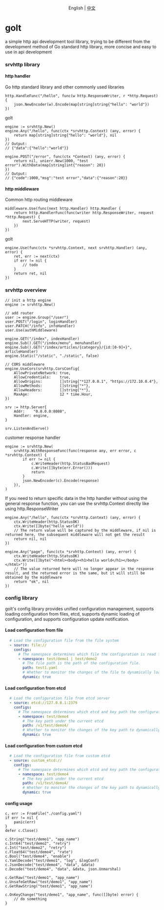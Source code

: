 <p align="center">
    <br> English | <a href="README-CN.md">中文</a>
</p>

# golt
a simple http api development tool library, trying to be different from the development method of Go standard http
library, more concise and easy to use in api development

### srvhttp library
#### http handler
Go http standard library and other commonly used libraries
```
http.HandleFunc("/hello", func(w http.ResponseWriter, r *http.Request) {
    json.NewEncoder(w).Encode(map[string]string{"hello": "world"})
})
```
golt
```
engine := srvhttp.New()
engine.Any("/hello", func(ctx *srvhttp.Context) (any, error) {
    return map[string]string{"hello": "world"}, nil
})
// Output:
// {"data":{"hello":"world"}}

engine.POST("/error", func(ctx *Context) (any, error) {
    return nil, unierr.New(1000, "test error").WithData(map[string]int{"reason": 20})
})
// Output:
// {"code":1000,"msg":"test error","data":{"reason":20}}
```
#### http middleware
Common http routing middleware
```
middleware.Use(func(next http.Handler) http.Handler {
    return http.HandlerFunc(func(writer http.ResponseWriter, request *http.Request) {
        next.ServeHTTP(writer, request)
    })
})
```
golt
```
engine.Use(func(ctx *srvhttp.Context, next srvhttp.Handler) (any, error) {
    ret, err := next(ctx)
    if err != nil {
        // todo
    }
    return ret, nil
})
```

### srvhttp overview
```
// init a http engine
engine := srvhttp.New()

// add router
user := engine.Group("/user")
user.POST("/login", loginHandler)
user.PATCH("/info", infoHandler)
user.Use(authMiddleware)

engine.GET("/index", indexHandler)
engine.Sub().GET("/index/menu", menuhandler)
engine.Sub().GET("/index/articles/{category}/{id:[0-9]+}", articleHandler)
engine.Static("/static", "./static", false)

// CORS middleware
engine.UseCors(srvhttp.CorsConfig{
    AllowPrivateNetwork: true,
    AllowCredentials:    true,
    AllowOrigins:        []string{"*127.0.0.1", "https://172.10.0.4"},
    AllowMethods:        []string{"*"},
    AllowHeaders:        []string{"*"},
    MaxAge:              12 * time.Hour,
})

srv := http.Server{
    Addr:    "0.0.0.0:8080",
    Handler: engine,
}

srv.ListenAndServe()
```

customer response handler
```
engine := srvhttp.New(
    srvhttp.WithResponseFunc(func(response any, err error, c *srvhttp.Context) {
        if err != nil {
            c.WriteHeader(http.StatusBadRequest)
            c.Write([]byte(err.Error()))
            return
        }
        json.NewEncoder(c).Encode(response)
    }),
)
```

If you need to return specific data in the http handler without using the general response function, you can use the srvhttp.Context directly like using http.ResponseWriter
```
engine.Any("/hello", func(ctx *srvhttp.Context) (any, error) {
    ctx.WriteHeader(http.StatusOK)
    ctx.Write([]byte("hello world"))
    // The return value will be captured by the middleware, if nil is returned here, the subsequent middleware will not get the result
    return nil, nil
})

engine.Any("page", func(ctx *srvhttp.Context) (any, error) {
    ctx.WriteHeader(http.StatusOK)
    ctx.Write([]byte("<html><body><h1>hello world</h1></body></html>"))
    // The value returned here will no longer appear in the response result, and the returned error is the same, but it will still be obtained by the middleware
    return "ok", nil
})
```

### config library
golt's config library provides unified configuration management, supports loading configuration from files,
etcd, supports dynamic loading of configuration, and supports configuration update notification.

#### Load configuration from file
```yaml
  # Load the configuration file from the file system
  - source: file://
    configs:
      # The namespace determines which file the configuration is read from.
      - namespace: test/demo1 | test/demo2
        # The file path is the path of the configuration file.
        path: test1.yaml
        # Whether to monitor the changes of the file to dynamically load the configuration
        dynamic: true
```

#### Load configuration from etcd
```yaml
  # Load the configuration file from etcd server
  - source: etcd://127.0.0.1:2379
    configs:
      # The namespace determines which etcd and key path the configuration is read from.
      - namespace: test/demo4
        # The key path under the current etcd
        path: /v1/test/demo4/
        # Whether to monitor the changes of the key path to dynamically load the configuration
        dynamic: true
```
#### Load configuration from custom etcd
```yaml
  # Load the configuration file from custom etcd
  - source: custom_etcd://
    configs:
      # The namespace determines which etcd and key path the configuration is read from.
      - namespace: test/demo4
        # The key path under the current etcd
        path: /v1/test/demo4/
        # Whether to monitor the changes of the key path to dynamically load the configuration
        dynamic: true
```

#### config usage
```
c, err := FromFile("./config.yaml") 
if err != nil {
    panic(err)
}
defer c.Close()

c.String("test/demo1", "app_name")
c.Int64("test/demo2", "retry")
c.Int("test/demo2", "retry")
c.Float64("test/demo4", "rate")
c.Bool("test/demo4", "enable")
c.YamlDecode("test/demo1", "log", &logConf)
c.JsonDecode("test/demo4", "data", &data)
c.Decode("test/demo4", "data", &data, json.Unmarshal)

c.GetRaw("test/demo1", "app_name")
c.UnsafeGetRaw("test/demo1", "app_name")
c.GetRawString("test/demo1", "app_name")

c.OnKeyChange("test/demo1", "app_name", func([]byte) error) {
    // do something
}
```
        
